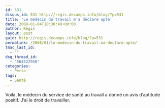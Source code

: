 ```yaml
---
id: 531
disqus_id: 531 http://regis.decamps.info/blog/?p=531
title: 'Le médecin du travail m’a déclaré apte'
date: 2008-01-04T10:30:49+00:00
author: Régis
layout: post
guid: http://regis.decamps.info/blog/?p=531
permalink: /2008/01/le-medecin-du-travail-ma-declare-apte/
tmac_last_id:
  - ""
dsq_thread_id:
  - "564522950"
categories:
  - Perso
tags:
  - Santé
---
```

Voilà, le médecin du service de santé au travail a donné un avis d’aptitude positif. J’ai le droit de travailler.
